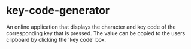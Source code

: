 # key-code-generator
An online application that displays the character and key code of the corresponding key that is pressed.
The value can be copied to the users clipboard by clicking the 'key code' box.
